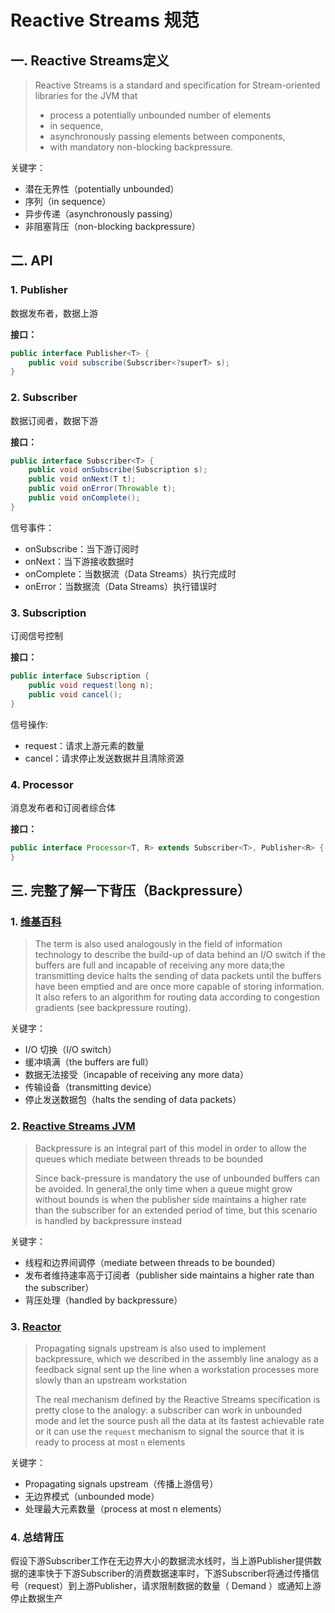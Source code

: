 # Reactive Streams 规范

## 一. Reactive Streams定义
>Reactive Streams is a standard and specification for Stream-oriented libraries for the JVM that
> * process a potentially unbounded number of elements
> * in sequence,
> * asynchronously passing elements between components,
> * with mandatory non-blocking backpressure.

关键字：
* 潜在无界性（potentially unbounded）
* 序列（in sequence）
* 异步传递（asynchronously passing）
* 非阻塞背压（non-blocking backpressure）

## 二. API
### 1. Publisher
数据发布者，数据上游

**接口：**
```java
public interface Publisher<T> {
    public void subscribe(Subscriber<?superT> s);
}
```

### 2. Subscriber
数据订阅者，数据下游

**接口：**
```java
public interface Subscriber<T> {
    public void onSubscribe(Subscription s);
    public void onNext(T t);
    public void onError(Throwable t);
    public void onComplete();
}
```
信号事件：
* onSubscribe：当下游订阅时
* onNext：当下游接收数据时
* onComplete：当数据流（Data Streams）执行完成时
* onError：当数据流（Data Streams）执行错误时

### 3. Subscription
订阅信号控制

**接口：**
```java
public interface Subscription {
    public void request(long n);
    public void cancel();
}
```

信号操作:
* request：请求上游元素的数量
* cancel：请求停止发送数据并且清除资源

### 4. Processor
消息发布者和订阅者综合体

**接口：**
```java
public interface Processor<T, R> extends Subscriber<T>, Publisher<R> {
}
```

## 三. 完整了解一下背压（Backpressure）
### 1. [维基百科](https://en.wikipedia.org/wiki/Back_pressure)
> The term is also used analogously in the field of information technology to describe the build-up of data behind an I/O switch if the buffers are full and incapable of receiving any more data;the transmitting device halts the sending of data packets until the buffers have been emptied and are once more capable of storing information. It also refers to an algorithm for routing data according to congestion gradients (see backpressure routing).

关键字：
* I/O 切换（I/O switch）
* 缓冲填满（the buffers are full）
* 数据无法接受（incapable of receiving any more data）
* 传输设备（transmitting device）
* 停止发送数据包（halts the sending of data packets）

### 2. [Reactive Streams JVM](https://github.com/reactive-streams/reactive-streams-jvm#subscriber-controlled-queue-bounds)
> Backpressure is an integral part of this model in order to allow the queues which mediate between threads to be bounded
> 
> Since back-pressure is mandatory the use of unbounded buffers can be avoided. In general,the only time when a queue might grow without bounds is when the publisher side maintains a higher rate than the subscriber for an extended period of time, but this scenario is handled by backpressure instead

关键字：
* 线程和边界间调停（mediate between threads to be bounded）
* 发布者维持速率高于订阅者（publisher side maintains a higher rate than the subscriber）
* 背压处理（handled by backpressure）

### 3. [Reactor](http://projectreactor.io/docs/core/release/reference/#reactive.backpressure)
> Propagating signals upstream is also used to implement backpressure, which we described in the assembly line analogy as a feedback signal sent up the line when a workstation processes more slowly than an upstream workstation
> 
> The real mechanism defined by the Reactive Streams specification is pretty close to the analogy: a subscriber can work in unbounded mode and let the source push all the data at its fastest achievable rate or it can use the `request` mechanism to signal the source that it is ready to process at most `n` elements

关键字：
* Propagating signals upstream（传播上游信号）
* 无边界模式（unbounded mode）
* 处理最大元素数量（process at most n elements）

### 4. 总结背压
假设下游Subscriber工作在无边界大小的数据流水线时，当上游Publisher提供数据的速率快于下游Subscriber的消费数据速率时，下游Subscriber将通过传播信号（request）到上游Publisher，请求限制数据的数量（ Demand ）或通知上游停止数据生产

